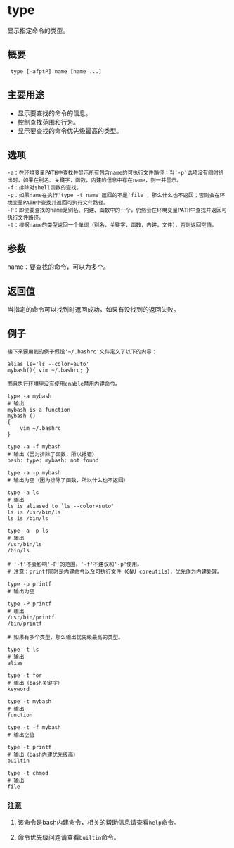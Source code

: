 type
===

显示指定命令的类型。

## 概要

```shell
 type [-afptP] name [name ...]
 ```

## 主要用途

- 显示要查找的命令的信息。
- 控制查找范围和行为。
- 显示要查找的命令优先级最高的类型。

## 选项

```shell
-a：在环境变量PATH中查找并显示所有包含name的可执行文件路径；当'-p'选项没有同时给出时，如果在别名、关键字，函数，内建的信息中存在name，则一并显示。
-f：排除对shell函数的查找。
-p：如果name在执行'type -t name'返回的不是'file'，那么什么也不返回；否则会在环境变量PATH中查找并返回可执行文件路径。
-P：即使要查找的name是别名、内建、函数中的一个，仍然会在环境变量PATH中查找并返回可执行文件路径。
-t：根据name的类型返回一个单词（别名，关键字，函数，内建，文件），否则返回空值。
```

## 参数

name：要查找的命令，可以为多个。

## 返回值

当指定的命令可以找到时返回成功，如果有没找到的返回失败。

## 例子

```shell
接下来要用到的例子假设'~/.bashrc'文件定义了以下的内容：

alias ls='ls --color=auto'
mybash(){ vim ~/.bashrc; }

而且执行环境里没有使用enable禁用内建命令。
```

```shell
type -a mybash
# 输出
mybash is a function
mybash ()
{
    vim ~/.bashrc
}

type -a -f mybash
# 输出（因为排除了函数，所以报错）
bash: type: mybash: not found

type -a -p mybash
# 输出为空（因为排除了函数，所以什么也不返回）

type -a ls
# 输出
ls is aliased to `ls --color=suto'
ls is /usr/bin/ls
ls is /bin/ls

type -a -p ls
# 输出
/usr/bin/ls
/bin/ls
```

```shell
# '-f'不会影响'-P'的范围，'-f'不建议和'-p'使用。
# 注意：printf同时是内建命令以及可执行文件（GNU coreutils），优先作为内建处理。

type -p printf
# 输出为空

type -P printf
# 输出
/usr/bin/printf
/bin/printf
```

```shell
# 如果有多个类型，那么输出优先级最高的类型。

type -t ls
# 输出
alias

type -t for
# 输出（bash关键字）
keyword

type -t mybash
# 输出
function

type -t -f mybash
# 输出空值

type -t printf
# 输出（bash内建优先级高）
builtin

type -t chmod
# 输出
file
```

### 注意

1. 该命令是bash内建命令，相关的帮助信息请查看`help`命令。

2. 命令优先级问题请查看`builtin`命令。


<!-- Linux命令行搜索引擎：https://jaywcjlove.github.io/linux-command/ -->
